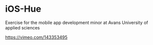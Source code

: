 # iOS-Hue
Exercise for the mobile app development minor at Avans University of applied sciences

https://vimeo.com/143353495
